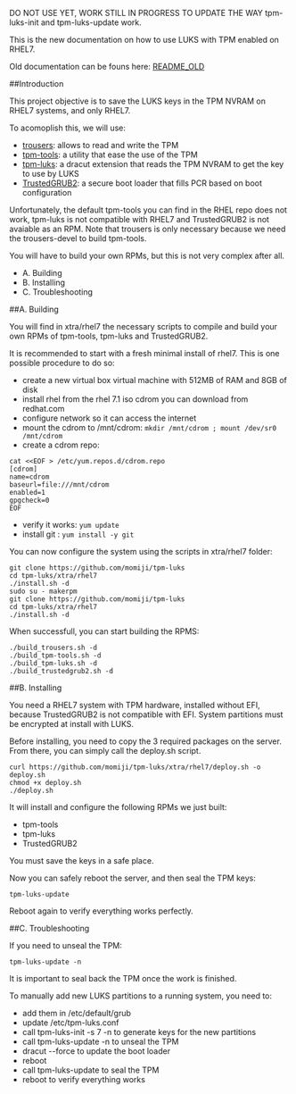 DO NOT USE YET, WORK STILL IN PROGRESS TO UPDATE THE WAY tpm-luks-init and tpm-luks-update work.

This is the new documentation on how to use LUKS with TPM enabled on RHEL7.

Old documentation can be founs here: [README_OLD]

##Introduction

This project objective is to save the LUKS keys in the TPM NVRAM on RHEL7 systems, and only RHEL7.

To acomoplish this, we will use:
* [trousers]: allows to read and write the TPM
* [tpm-tools]: a utility that ease the use of the TPM
* [tpm-luks]: a dracut extension that reads the TPM NVRAM to get the key to use by LUKS
* [TrustedGRUB2]: a secure boot loader that fills PCR based on boot configuration

Unfortunately, the default tpm-tools you can find in the RHEL repo does not work, tpm-luks is not compatible with RHEL7 and TrustedGRUB2 is not avaiable as an RPM.
Note that trousers is only necessary because we need the trousers-devel to build tpm-tools.

You will have to build your own RPMs, but this is not very complex after all.

* A. Building
* B. Installing
* C. Troubleshooting

##A. Building

You will find in xtra/rhel7 the necessary scripts to compile and build your own RPMs of tpm-tools, tpm-luks and TrustedGRUB2.

It is recommended to start with a fresh minimal install of rhel7. This is one possible procedure to do so:
* create a new virtual box virtual machine with 512MB of RAM and 8GB of disk
* install rhel from the rhel 7.1 iso cdrom you can download from redhat.com
* configure network so it can access the internet
* mount the cdrom to /mnt/cdrom: `mkdir /mnt/cdrom ; mount /dev/sr0 /mnt/cdrom`
* create a cdrom repo:

```
cat <<EOF > /etc/yum.repos.d/cdrom.repo
[cdrom]
name=cdrom
baseurl=file:///mnt/cdrom
enabled=1
gpgcheck=0
EOF
```

* verify it works: `yum update`
* install git : `yum install -y git`

You can now configure the system using the scripts in xtra/rhel7 folder:

```
git clone https://github.com/momiji/tpm-luks
cd tpm-luks/xtra/rhel7
./install.sh -d
sudo su - makerpm
git clone https://github.com/momiji/tpm-luks
cd tpm-luks/xtra/rhel7
./install.sh -d
```

When successfull, you can start building the RPMS:

```
./build_trousers.sh -d
./build_tpm-tools.sh -d
./build_tpm-luks.sh -d
./build_trustedgrub2.sh -d
```

##B. Installing

You need a RHEL7 system with TPM hardware, installed without EFI, because TrustedGRUB2 is not compatible with EFI.
System partitions must be encrypted at install with LUKS.

Before installing, you need to copy the 3 required packages on the server. From there, you can simply call the deploy.sh script.

```
curl https://github.com/momiji/tpm-luks/xtra/rhel7/deploy.sh -o deploy.sh
chmod +x deploy.sh
./deploy.sh
```

It will install and configure the following RPMs we just built:
* tpm-tools
* tpm-luks
* TrustedGRUB2

You must save the keys in a safe place.

Now you can safely reboot the server, and then seal the TPM keys:

```
tpm-luks-update
```

Reboot again to verify everything works perfectly.

##C. Troubleshooting

If you need to unseal the TPM:
```
tpm-luks-update -n
```

It is important to seal back the TPM once the work is finished.

To manually add new LUKS partitions to a running system, you need to:
* add them in /etc/default/grub
* update /etc/tpm-luks.conf
* call tpm-luks-init -s 7 -n to generate keys for the new partitions
* call tpm-luks-update -n to unseal the TPM
* dracut --force to update the boot loader
* reboot
* call tpm-luks-update to seal the TPM
* reboot to verify everything works

[README_OLD]: README_OLD.md
[trousers]: http://sourceforge.net/projects/trousers/
[tpm-tools]: http://sourceforge.net/projects/trousers/
[tpm-luks]: https://github.com/shpedoikal/tpm-luks/
[TrustedGRUB2]: https://github.com/Sirrix-AG/TrustedGRUB2/
[mock]: http://fedoraproject.org/wiki/Projects/Mock

